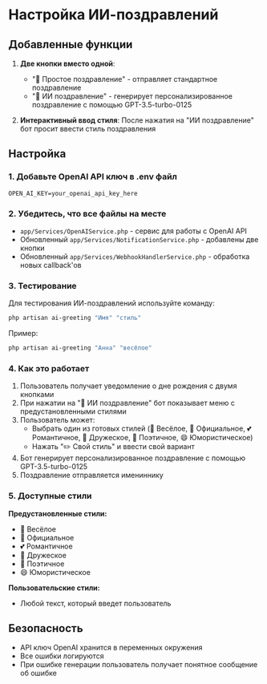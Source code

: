 # Настройка ИИ-поздравлений

## Добавленные функции

1. **Две кнопки вместо одной**: 
   - "📨 Простое поздравление" - отправляет стандартное поздравление
   - "🤖 ИИ поздравление" - генерирует персонализированное поздравление с помощью GPT-3.5-turbo-0125

2. **Интерактивный ввод стиля**: После нажатия на "ИИ поздравление" бот просит ввести стиль поздравления

## Настройка

### 1. Добавьте OpenAI API ключ в .env файл

```env
OPEN_AI_KEY=your_openai_api_key_here
```

### 2. Убедитесь, что все файлы на месте

- `app/Services/OpenAIService.php` - сервис для работы с OpenAI API
- Обновленный `app/Services/NotificationService.php` - добавлены две кнопки
- Обновленный `app/Services/WebhookHandlerService.php` - обработка новых callback'ов

### 3. Тестирование

Для тестирования ИИ-поздравлений используйте команду:

```bash
php artisan ai-greeting "Имя" "стиль"
```

Пример:
```bash
php artisan ai-greeting "Анна" "весёлое"
```

### 4. Как это работает

1. Пользователь получает уведомление о дне рождения с двумя кнопками
2. При нажатии на "🤖 ИИ поздравление" бот показывает меню с предустановленными стилями
3. Пользователь может:
   - Выбрать один из готовых стилей (🎉 Весёлое, 💼 Официальное, 💕 Романтичное, 🤝 Дружеское, 📝 Поэтичное, 😄 Юмористическое)
   - Нажать "✏️ Свой стиль" и ввести свой вариант
4. Бот генерирует персонализированное поздравление с помощью GPT-3.5-turbo-0125
5. Поздравление отправляется имениннику

### 5. Доступные стили

**Предустановленные стили:**
- 🎉 Весёлое
- 💼 Официальное
- 💕 Романтичное
- 🤝 Дружеское
- 📝 Поэтичное
- 😄 Юмористическое

**Пользовательские стили:**
- Любой текст, который введет пользователь

## Безопасность

- API ключ OpenAI хранится в переменных окружения
- Все ошибки логируются
- При ошибке генерации пользователь получает понятное сообщение об ошибке 